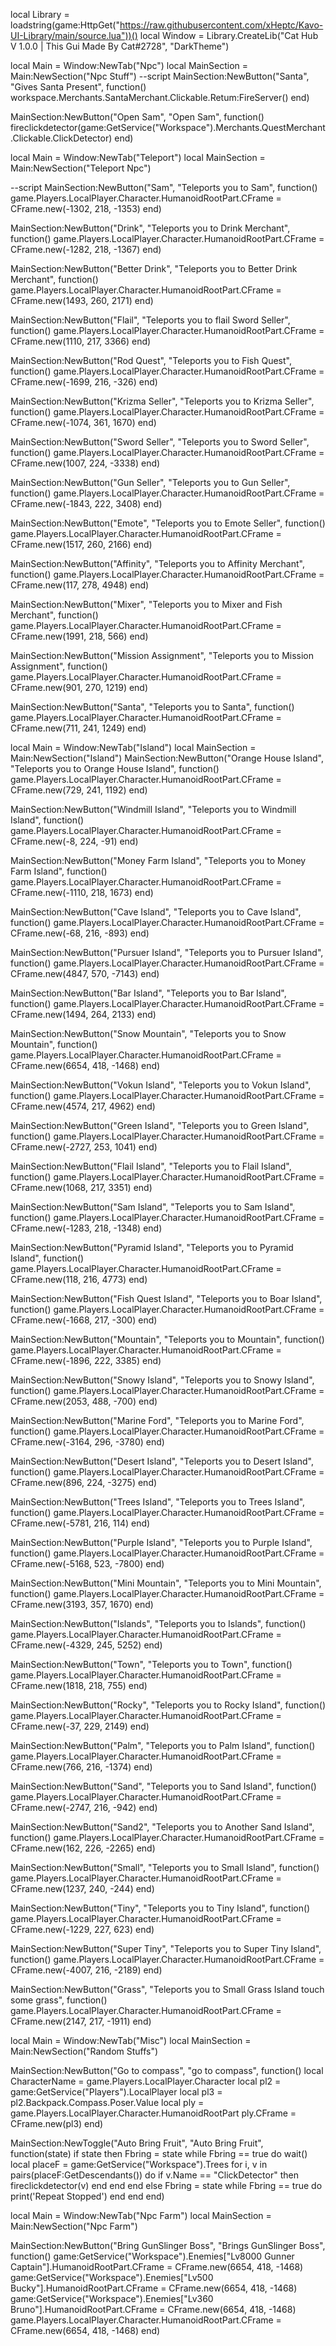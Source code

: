 local Library = loadstring(game:HttpGet("https://raw.githubusercontent.com/xHeptc/Kavo-UI-Library/main/source.lua"))()
local Window = Library.CreateLib("Cat Hub V 1.0.0 | This Gui Made By Cat#2728", "DarkTheme")

local Main = Window:NewTab("Npc")
local MainSection = Main:NewSection("Npc Stuff")
--script
MainSection:NewButton("Santa", "Gives Santa Present", function()
    workspace.Merchants.SantaMerchant.Clickable.Retum:FireServer()
end)

MainSection:NewButton("Open Sam", "Open Sam", function() 
fireclickdetector(game:GetService("Workspace").Merchants.QuestMerchant.Clickable.ClickDetector) 
end)

local Main = Window:NewTab("Teleport")
local MainSection = Main:NewSection("Teleport Npc")

--script
MainSection:NewButton("Sam", "Teleports you to Sam", function()
    game.Players.LocalPlayer.Character.HumanoidRootPart.CFrame = CFrame.new(-1302, 218, -1353)
end)

MainSection:NewButton("Drink", "Teleports you to Drink Merchant", function()
    game.Players.LocalPlayer.Character.HumanoidRootPart.CFrame = CFrame.new(-1282, 218, -1367)
end)

MainSection:NewButton("Better Drink", "Teleports you to Better Drink Merchant", function()
    game.Players.LocalPlayer.Character.HumanoidRootPart.CFrame = CFrame.new(1493, 260, 2171)
end)

MainSection:NewButton("Flail", "Teleports you to flail Sword Seller", function()
    game.Players.LocalPlayer.Character.HumanoidRootPart.CFrame = CFrame.new(1110, 217, 3366)
end)

MainSection:NewButton("Rod Quest", "Teleports you to Fish Quest", function()
    game.Players.LocalPlayer.Character.HumanoidRootPart.CFrame = CFrame.new(-1699, 216, -326)
end)

MainSection:NewButton("Krizma Seller", "Teleports you to Krizma Seller", function()
    game.Players.LocalPlayer.Character.HumanoidRootPart.CFrame = CFrame.new(-1074, 361, 1670)
end)

MainSection:NewButton("Sword Seller", "Teleports you to Sword Seller", function()
    game.Players.LocalPlayer.Character.HumanoidRootPart.CFrame = CFrame.new(1007, 224, -3338)
end)

MainSection:NewButton("Gun Seller", "Teleports you to Gun Seller", function()
    game.Players.LocalPlayer.Character.HumanoidRootPart.CFrame = CFrame.new(-1843, 222, 3408)
end)

MainSection:NewButton("Emote", "Teleports you to Emote Seller", function()
    game.Players.LocalPlayer.Character.HumanoidRootPart.CFrame = CFrame.new(1517, 260, 2166)
end)

MainSection:NewButton("Affinity", "Teleports you to Affinity Merchant", function()
    game.Players.LocalPlayer.Character.HumanoidRootPart.CFrame = CFrame.new(117, 278, 4948)
end)

MainSection:NewButton("Mixer", "Teleports you to Mixer and Fish Merchant", function()
    game.Players.LocalPlayer.Character.HumanoidRootPart.CFrame = CFrame.new(1991, 218, 566)
end)

MainSection:NewButton("Mission Assignment", "Teleports you to Mission Assignment", function()
    game.Players.LocalPlayer.Character.HumanoidRootPart.CFrame = CFrame.new(901, 270, 1219)
end)

MainSection:NewButton("Santa", "Teleports you to Santa", function()
    game.Players.LocalPlayer.Character.HumanoidRootPart.CFrame = CFrame.new(711, 241, 1249)
end)

local Main = Window:NewTab("Island")
local MainSection = Main:NewSection("Island")
MainSection:NewButton("Orange House Island", "Teleports you to Orange House Island", function()
    game.Players.LocalPlayer.Character.HumanoidRootPart.CFrame = CFrame.new(729, 241, 1192)
end)

MainSection:NewButton("Windmill Island", "Teleports you to Windmill Island", function()
    game.Players.LocalPlayer.Character.HumanoidRootPart.CFrame = CFrame.new(-8, 224, -91)
end)

MainSection:NewButton("Money Farm Island", "Teleports you to Money Farm Island", function()
    game.Players.LocalPlayer.Character.HumanoidRootPart.CFrame = CFrame.new(-1110, 218, 1673)
end)

MainSection:NewButton("Cave Island", "Teleports you to Cave Island", function()
    game.Players.LocalPlayer.Character.HumanoidRootPart.CFrame = CFrame.new(-68, 216, -893)
end)

MainSection:NewButton("Pursuer Island", "Teleports you to Pursuer Island", function()
    game.Players.LocalPlayer.Character.HumanoidRootPart.CFrame = CFrame.new(4847, 570, -7143)
end)

MainSection:NewButton("Bar Island", "Teleports you to Bar Island", function()
    game.Players.LocalPlayer.Character.HumanoidRootPart.CFrame = CFrame.new(1494, 264, 2133)
end)

MainSection:NewButton("Snow Mountain", "Teleports you to Snow Mountain", function()
    game.Players.LocalPlayer.Character.HumanoidRootPart.CFrame = CFrame.new(6654, 418, -1468)
end)

MainSection:NewButton("Vokun Island", "Teleports you to Vokun Island", function()
    game.Players.LocalPlayer.Character.HumanoidRootPart.CFrame = CFrame.new(4574, 217, 4962)
end)

MainSection:NewButton("Green Island", "Teleports you to Green Island", function()
    game.Players.LocalPlayer.Character.HumanoidRootPart.CFrame = CFrame.new(-2727, 253, 1041)
end)

MainSection:NewButton("Flail Island", "Teleports you to Flail Island", function()
    game.Players.LocalPlayer.Character.HumanoidRootPart.CFrame = CFrame.new(1068, 217, 3351)
end)

MainSection:NewButton("Sam Island", "Teleports you to Sam Island", function()
    game.Players.LocalPlayer.Character.HumanoidRootPart.CFrame = CFrame.new(-1283, 218, -1348)
end)

MainSection:NewButton("Pyramid Island", "Teleports you to Pyramid Island", function()
    game.Players.LocalPlayer.Character.HumanoidRootPart.CFrame = CFrame.new(118, 216, 4773)
end)

MainSection:NewButton("Fish Quest Island", "Teleports you to Boar Island", function()
    game.Players.LocalPlayer.Character.HumanoidRootPart.CFrame = CFrame.new(-1668, 217, -300)
end)

MainSection:NewButton("Mountain", "Teleports you to Mountain", function()
    game.Players.LocalPlayer.Character.HumanoidRootPart.CFrame = CFrame.new(-1896, 222, 3385)
end)

MainSection:NewButton("Snowy Island", "Teleports you to Snowy Island", function()
    game.Players.LocalPlayer.Character.HumanoidRootPart.CFrame = CFrame.new(2053, 488, -700)
end)

MainSection:NewButton("Marine Ford", "Teleports you to Marine Ford", function()
    game.Players.LocalPlayer.Character.HumanoidRootPart.CFrame = CFrame.new(-3164, 296, -3780)
end)

MainSection:NewButton("Desert Island", "Teleports you to Desert Island", function()
    game.Players.LocalPlayer.Character.HumanoidRootPart.CFrame = CFrame.new(896, 224, -3275)
end)

MainSection:NewButton("Trees Island", "Teleports you to Trees Island", function()
    game.Players.LocalPlayer.Character.HumanoidRootPart.CFrame = CFrame.new(-5781, 216, 114)
end)

MainSection:NewButton("Purple Island", "Teleports you to Purple Island", function()
    game.Players.LocalPlayer.Character.HumanoidRootPart.CFrame = CFrame.new(-5168, 523, -7800)
end)

MainSection:NewButton("Mini Mountain", "Teleports you to Mini Mountain", function()
    game.Players.LocalPlayer.Character.HumanoidRootPart.CFrame = CFrame.new(3193, 357, 1670)
end)

MainSection:NewButton("Islands", "Teleports you to Islands", function()
    game.Players.LocalPlayer.Character.HumanoidRootPart.CFrame = CFrame.new(-4329, 245, 5252)
end)

MainSection:NewButton("Town", "Teleports you to Town", function()
    game.Players.LocalPlayer.Character.HumanoidRootPart.CFrame = CFrame.new(1818, 218, 755)
end)

MainSection:NewButton("Rocky", "Teleports you to Rocky Island", function()
    game.Players.LocalPlayer.Character.HumanoidRootPart.CFrame = CFrame.new(-37, 229, 2149)
end)

MainSection:NewButton("Palm", "Teleports you to Palm Island", function()
    game.Players.LocalPlayer.Character.HumanoidRootPart.CFrame = CFrame.new(766, 216, -1374)
end)

MainSection:NewButton("Sand", "Teleports you to Sand Island", function()
    game.Players.LocalPlayer.Character.HumanoidRootPart.CFrame = CFrame.new(-2747, 216, -942)
end)

MainSection:NewButton("Sand2", "Teleports you to Another Sand Island", function()
    game.Players.LocalPlayer.Character.HumanoidRootPart.CFrame = CFrame.new(162, 226, -2265)
end)

MainSection:NewButton("Small", "Teleports you to Small Island", function()
    game.Players.LocalPlayer.Character.HumanoidRootPart.CFrame = CFrame.new(1237, 240, -244)
end)

MainSection:NewButton("Tiny", "Teleports you to Tiny Island", function()
    game.Players.LocalPlayer.Character.HumanoidRootPart.CFrame = CFrame.new(-1229, 227, 623)
end)

MainSection:NewButton("Super Tiny", "Teleports you to Super Tiny Island", function()
    game.Players.LocalPlayer.Character.HumanoidRootPart.CFrame = CFrame.new(-4007, 216, -2189)
end)

MainSection:NewButton("Grass", "Teleports you to Small Grass Island touch some grass", function()
    game.Players.LocalPlayer.Character.HumanoidRootPart.CFrame = CFrame.new(2147, 217, -1911)
end)

local Main = Window:NewTab("Misc")
local MainSection = Main:NewSection("Random Stuffs")

MainSection:NewButton("Go to compass", "go to compass", function() 
local CharacterName = game.Players.LocalPlayer.Character
local pl2 = game:GetService("Players").LocalPlayer
local pl3 = pl2.Backpack.Compass.Poser.Value
local ply = game.Players.LocalPlayer.Character.HumanoidRootPart 
ply.CFrame = CFrame.new(pl3) 
end)

MainSection:NewToggle("Auto Bring Fruit", "Auto Bring Fruit", function(state) 
if state then Fbring = state 
while Fbring == true do 
wait() 
local placeF = game:GetService("Workspace").Trees 
for i, v in pairs(placeF:GetDescendants()) do 
if v.Name == "ClickDetector" then 
fireclickdetector(v) 
end 
end 
end 
else 
Fbring = state 
while Fbring == true do 
print('Repeat Stopped') 
end 
end 
end)

local Main = Window:NewTab("Npc Farm")
local MainSection = Main:NewSection("Npc Farm")

MainSection:NewButton("Bring GunSlinger Boss", "Brings GunSlinger Boss", function()
    game:GetService("Workspace").Enemies["Lv8000 Gunner Captain"].HumanoidRootPart.CFrame = CFrame.new(6654, 418, -1468)
    game:GetService("Workspace").Enemies["Lv500 Bucky"].HumanoidRootPart.CFrame = CFrame.new(6654, 418, -1468)
    game:GetService("Workspace").Enemies["Lv360 Bruno"].HumanoidRootPart.CFrame = CFrame.new(6654, 418, -1468)
    game.Players.LocalPlayer.Character.HumanoidRootPart.CFrame = CFrame.new(6654, 418, -1468)
end)
